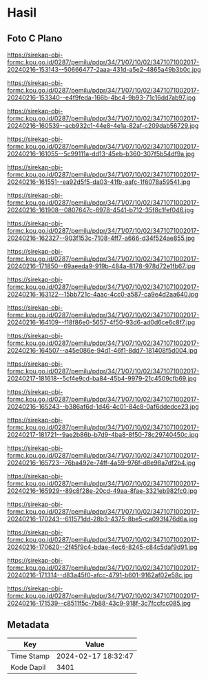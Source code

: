 # Hasil

## Foto C Plano

https://sirekap-obj-formc.kpu.go.id/0287/pemilu/pdpr/34/71/07/10/02/3471071002017-20240216-153143--50666477-2aaa-431d-a5e2-4865a49b3b0c.jpg

https://sirekap-obj-formc.kpu.go.id/0287/pemilu/pdpr/34/71/07/10/02/3471071002017-20240216-153340--e4f9feda-166b-4bc4-9b93-71c16dd7ab97.jpg

https://sirekap-obj-formc.kpu.go.id/0287/pemilu/pdpr/34/71/07/10/02/3471071002017-20240216-160539--acb932c1-44e8-4e1a-82af-c209dab56729.jpg

https://sirekap-obj-formc.kpu.go.id/0287/pemilu/pdpr/34/71/07/10/02/3471071002017-20240216-161055--5c99111a-dd13-45eb-b360-307f5b54df9a.jpg

https://sirekap-obj-formc.kpu.go.id/0287/pemilu/pdpr/34/71/07/10/02/3471071002017-20240216-161551--ea92d5f5-da03-41fb-aafc-1f6078a59541.jpg

https://sirekap-obj-formc.kpu.go.id/0287/pemilu/pdpr/34/71/07/10/02/3471071002017-20240216-161908--0807647c-6978-4541-b712-35f8c1fef046.jpg

https://sirekap-obj-formc.kpu.go.id/0287/pemilu/pdpr/34/71/07/10/02/3471071002017-20240216-162327--903f153c-7108-4ff7-a666-d34f524ae855.jpg

https://sirekap-obj-formc.kpu.go.id/0287/pemilu/pdpr/34/71/07/10/02/3471071002017-20240216-171850--69aeeda9-919b-484a-8178-978d72e1fb67.jpg

https://sirekap-obj-formc.kpu.go.id/0287/pemilu/pdpr/34/71/07/10/02/3471071002017-20240216-163122--15bb721c-4aac-4cc0-a587-ca9e4d2aa640.jpg

https://sirekap-obj-formc.kpu.go.id/0287/pemilu/pdpr/34/71/07/10/02/3471071002017-20240216-164109--f18f86e0-5657-4f50-93d6-ad0d6ce6c8f7.jpg

https://sirekap-obj-formc.kpu.go.id/0287/pemilu/pdpr/34/71/07/10/02/3471071002017-20240216-164507--a45e086e-94d1-46f1-8dd7-181408f5d004.jpg

https://sirekap-obj-formc.kpu.go.id/0287/pemilu/pdpr/34/71/07/10/02/3471071002017-20240217-181618--5cf4e9cd-ba84-45b4-9979-21c4509cfb69.jpg

https://sirekap-obj-formc.kpu.go.id/0287/pemilu/pdpr/34/71/07/10/02/3471071002017-20240216-165243--b386af6d-1d46-4c01-84c8-0af6ddedce23.jpg

https://sirekap-obj-formc.kpu.go.id/0287/pemilu/pdpr/34/71/07/10/02/3471071002017-20240217-181721--9ae2b86b-b7d9-4ba8-8f50-78c29740450c.jpg

https://sirekap-obj-formc.kpu.go.id/0287/pemilu/pdpr/34/71/07/10/02/3471071002017-20240216-165723--76ba492e-74ff-4a59-976f-d8e98a7df2b4.jpg

https://sirekap-obj-formc.kpu.go.id/0287/pemilu/pdpr/34/71/07/10/02/3471071002017-20240216-165929--89c8f28e-20cd-49aa-8fae-3321eb982fc0.jpg

https://sirekap-obj-formc.kpu.go.id/0287/pemilu/pdpr/34/71/07/10/02/3471071002017-20240216-170243--611571dd-28b3-4375-8be5-ca093f476d6a.jpg

https://sirekap-obj-formc.kpu.go.id/0287/pemilu/pdpr/34/71/07/10/02/3471071002017-20240216-170620--2f45f9c4-bdae-4ec6-8245-c84c5daf9d91.jpg

https://sirekap-obj-formc.kpu.go.id/0287/pemilu/pdpr/34/71/07/10/02/3471071002017-20240216-171314--d83a45f0-afcc-4791-b601-9162af02e58c.jpg

https://sirekap-obj-formc.kpu.go.id/0287/pemilu/pdpr/34/71/07/10/02/3471071002017-20240216-171539--c8511f5c-7b88-43c9-918f-3c7fccfcc085.jpg


## Metadata

| Key        | Value               |
| ---------- | ------------------- |
| Time Stamp | 2024-02-17 18:32:47 |
| Kode Dapil | 3401                |




